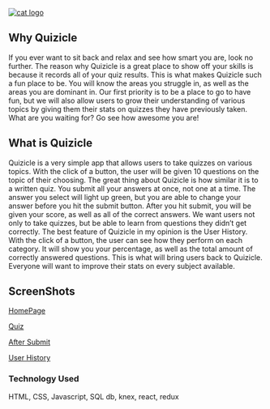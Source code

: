 [![cat logo](https://cloud.githubusercontent.com/assets/25944411/26742565/2dfc7cf4-47ac-11e7-8960-4f3888253340.png)](https://still-cliffs-73963.herokuapp.com/)
## Why Quizicle
If you ever want to sit back and relax and see how smart you are, look no further. The reason why Quizicle is a great place to show off your skills is because it records all of your quiz results. This is what makes Quizicle such a fun place to be. You will know the areas you struggle in, as well as the areas you are dominant in. Our first priority is to be a place to go to have fun, but we will also allow users to grow their understanding of various topics by giving them their stats on quizzes they have previously taken. What are you waiting for? Go see how awesome you are!

## What is Quizicle
Quizicle is a very simple app that allows users to take quizzes on various topics. With the click of a button, the user will be given 10 questions on the topic of their choosing. The great thing about Quizicle is how similar it is to a written quiz. You submit all your answers at once, not one at a time. The answer you select will light up green, but you are able to change your answer before you hit the submit button. After you hit submit, you will be given your score, as well as all of the correct answers. We want users not only to take quizzes, but be able to learn from questions they didn’t get correctly. The best feature of Quizicle in my opinion is the User History. With the click of a button, the user can see how they perform on each category. It will show you your percentage, as well as the total amount of correctly answered questions. This is what will bring users back to Quizicle. Everyone will want to improve their stats on every subject available. 

## ScreenShots
[HomePage](https://gyazo.com/a7bea66f5b1e3c6c6534687900eed947)

[Quiz](https://gyazo.com/63d9860410364cb0de944a01be80e1b2)

[After Submit](https://gyazo.com/d53d06d5d19d2d7486c5fed1f08e55a8)

[User History](https://gyazo.com/b92f47e01a3635d9ebdfed8f9ca03b50)

### Technology Used
HTML, CSS, Javascript, SQL db, knex,  react, redux




